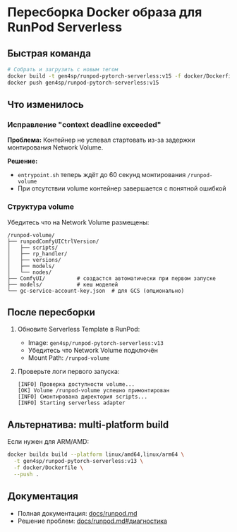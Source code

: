 # Пересборка Docker образа для RunPod Serverless

## Быстрая команда

```bash
# Собрать и загрузить с новым тегом
docker build -t gen4sp/runpod-pytorch-serverless:v15 -f docker/Dockerfile .
docker push gen4sp/runpod-pytorch-serverless:v15
```

## Что изменилось

### Исправление "context deadline exceeded"

**Проблема:** Контейнер не успевал стартовать из-за задержки монтирования Network Volume.

**Решение:**

-   `entrypoint.sh` теперь ждёт до 60 секунд монтирования `/runpod-volume`
-   При отсутствии volume контейнер завершается с понятной ошибкой

### Структура volume

Убедитесь что на Network Volume размещены:

```
/runpod-volume/
├── runpodComfyUICtrlVersion/
│   ├── scripts/
│   ├── rp_handler/
│   ├── versions/
│   ├── models/
│   └── nodes/
├── ComfyUI/          # создастся автоматически при первом запуске
├── models/           # кеш моделей
└── gc-service-account-key.json  # для GCS (опционально)
```

## После пересборки

1. Обновите Serverless Template в RunPod:

    - Image: `gen4sp/runpod-pytorch-serverless:v13`
    - Убедитесь что Network Volume подключён
    - Mount Path: `/runpod-volume`

2. Проверьте логи первого запуска:
    ```
    [INFO] Проверка доступности volume...
    [OK] Volume /runpod-volume успешно примонтирован
    [INFO] Смонтирована директория scripts...
    [INFO] Starting serverless adapter
    ```

## Альтернатива: multi-platform build

Если нужен для ARM/AMD:

```bash
docker buildx build --platform linux/amd64,linux/arm64 \
  -t gen4sp/runpod-pytorch-serverless:v13 \
  -f docker/Dockerfile \
  --push .
```

## Документация

-   Полная документация: [docs/runpod.md](../docs/runpod.md)
-   Решение проблем: [docs/runpod.md#диагностика](../docs/runpod.md#диагностика)
